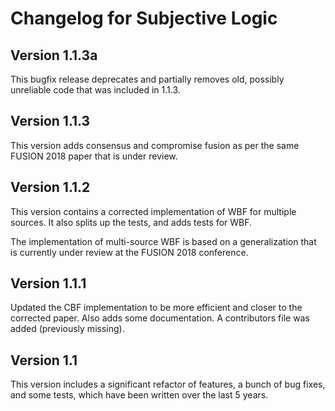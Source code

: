 # Changelog for Subjective Logic

## Version 1.1.3a

This bugfix release deprecates and partially removes old, possibly unreliable code that was included in 1.1.3.

## Version 1.1.3

This version adds consensus and compromise fusion as per the same FUSION 2018 paper that is under review.

## Version 1.1.2

This version contains a corrected implementation of WBF for multiple sources.
It also splits up the tests, and adds tests for WBF.

The implementation of multi-source WBF is based on a generalization that is currently under review at the FUSION 2018 conference.

## Version 1.1.1

Updated the CBF implementation to be more efficient and closer to the corrected paper. Also adds some documentation.
A contributors file was added (previously missing).

## Version 1.1

This version includes a significant refactor of features, a bunch of bug fixes, and some tests, which have been written over the last 5 years.

